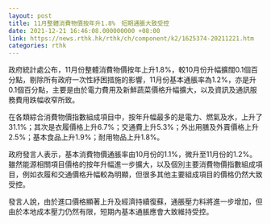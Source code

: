 ```yaml
---
layout: post
title: 11月整體消費物價按年升1.8%　短期通脹大致受控
date: 2021-12-21 16:46:08.000000000 +08:00
link: https://news.rthk.hk/rthk/ch/component/k2/1625374-20211221.htm
categories: rthk
---
```


政府統計處公布，11月份整體消費物價按年上升1.8%，較10月份升幅擴闊0.1個百分點，剔除所有政府一次性紓困措施的影響，11月份基本通脹率為1.2%，亦是升0.1個百分點，主要是由於電力費用及新鮮蔬菜價格升幅擴大，以及資訊及通訊服務費用跌幅收窄所致。

在各類綜合消費物價指數組成項目中，按年升幅最多的是電力、燃氣及水，上升了31.1%；其次是衣履價格上升6.7%；交通費上升5.3%；外出用膳及外賣價格上升2.5%；基本食品上升1.9%；耐用物品上升1.8%。

政府發言人表示，基本消費物價通脹率由10月份的1.1%，微升至11月份的1.2%。雖然能源相關項目價格的按年升幅進一步擴大，以及個別主要消費物價指數組成項目，例如衣履和交通價格升幅較為明顯，但很多其他主要組成項目的價格仍然大致受控。

發言人說，由於進口價格顯著上升及經濟持續復蘇，通脹壓力料將進一步增加，但由於本地成本壓力仍然有限，短期內基本通脹應會大致維持受控。
